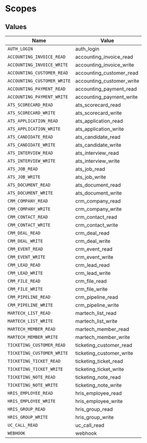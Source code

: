 # Scopes


## Values

| Name                        | Value                       |
| --------------------------- | --------------------------- |
| `AUTH_LOGIN`                | auth_login                  |
| `ACCOUNTING_INVOICE_READ`   | accounting_invoice_read     |
| `ACCOUNTING_INVOICE_WRITE`  | accounting_invoice_write    |
| `ACCOUNTING_CUSTOMER_READ`  | accounting_customer_read    |
| `ACCOUNTING_CUSTOMER_WRITE` | accounting_customer_write   |
| `ACCOUNTING_PAYMENT_READ`   | accounting_payment_read     |
| `ACCOUNTING_PAYMENT_WRITE`  | accounting_payment_write    |
| `ATS_SCORECARD_READ`        | ats_scorecard_read          |
| `ATS_SCORECARD_WRITE`       | ats_scorecard_write         |
| `ATS_APPLICATION_READ`      | ats_application_read        |
| `ATS_APPLICATION_WRITE`     | ats_application_write       |
| `ATS_CANDIDATE_READ`        | ats_candidate_read          |
| `ATS_CANDIDATE_WRITE`       | ats_candidate_write         |
| `ATS_INTERVIEW_READ`        | ats_interview_read          |
| `ATS_INTERVIEW_WRITE`       | ats_interview_write         |
| `ATS_JOB_READ`              | ats_job_read                |
| `ATS_JOB_WRITE`             | ats_job_write               |
| `ATS_DOCUMENT_READ`         | ats_document_read           |
| `ATS_DOCUMENT_WRITE`        | ats_document_write          |
| `CRM_COMPANY_READ`          | crm_company_read            |
| `CRM_COMPANY_WRITE`         | crm_company_write           |
| `CRM_CONTACT_READ`          | crm_contact_read            |
| `CRM_CONTACT_WRITE`         | crm_contact_write           |
| `CRM_DEAL_READ`             | crm_deal_read               |
| `CRM_DEAL_WRITE`            | crm_deal_write              |
| `CRM_EVENT_READ`            | crm_event_read              |
| `CRM_EVENT_WRITE`           | crm_event_write             |
| `CRM_LEAD_READ`             | crm_lead_read               |
| `CRM_LEAD_WRITE`            | crm_lead_write              |
| `CRM_FILE_READ`             | crm_file_read               |
| `CRM_FILE_WRITE`            | crm_file_write              |
| `CRM_PIPELINE_READ`         | crm_pipeline_read           |
| `CRM_PIPELINE_WRITE`        | crm_pipeline_write          |
| `MARTECH_LIST_READ`         | martech_list_read           |
| `MARTECH_LIST_WRITE`        | martech_list_write          |
| `MARTECH_MEMBER_READ`       | martech_member_read         |
| `MARTECH_MEMBER_WRITE`      | martech_member_write        |
| `TICKETING_CUSTOMER_READ`   | ticketing_customer_read     |
| `TICKETING_CUSTOMER_WRITE`  | ticketing_customer_write    |
| `TICKETING_TICKET_READ`     | ticketing_ticket_read       |
| `TICKETING_TICKET_WRITE`    | ticketing_ticket_write      |
| `TICKETING_NOTE_READ`       | ticketing_note_read         |
| `TICKETING_NOTE_WRITE`      | ticketing_note_write        |
| `HRIS_EMPLOYEE_READ`        | hris_employee_read          |
| `HRIS_EMPLOYEE_WRITE`       | hris_employee_write         |
| `HRIS_GROUP_READ`           | hris_group_read             |
| `HRIS_GROUP_WRITE`          | hris_group_write            |
| `UC_CALL_READ`              | uc_call_read                |
| `WEBHOOK`                   | webhook                     |